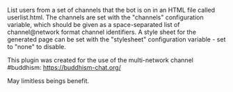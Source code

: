 List users from a set of channels that the bot is on in an HTML file called userlist.html. The channels are set with the "channels" configuration variable, which should be given as a space-separated list of channel@network format channel identifiers. A style sheet for the generated page can be set with the "stylesheet" configuration variable - set to "none" to disable. 

This plugin was created for the use of the multi-network channel #buddhism: https://buddhism-chat.org/

May limitless beings benefit.
